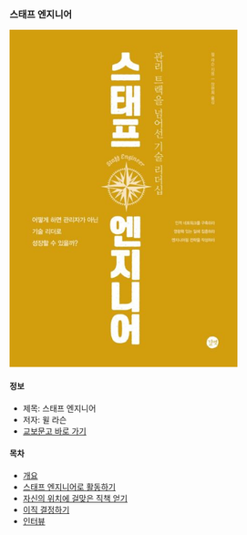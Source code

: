 ### 스태프 엔지니어

<img src="img.png" width="400">

#### 정보

- 제목: 스태프 엔지니어
- 저자: 윌 라슨
- [교보문고 바로 가기](https://product.kyobobook.co.kr/detail/S000061776718)

#### 목차

- [개요](https://github.com/kiekk/book-report/blob/master/%EC%8A%A4%ED%83%9C%ED%94%84%20%EC%97%94%EC%A7%80%EB%8B%88%EC%96%B4/%EA%B0%9C%EC%9A%94/README.md)
- [스태프 엔지니어로 활동하기](https://github.com/kiekk/book-report/blob/master/%EC%8A%A4%ED%83%9C%ED%94%84%20%EC%97%94%EC%A7%80%EB%8B%88%EC%96%B4/%EC%8A%A4%ED%83%9C%ED%94%84%20%EC%97%94%EC%A7%80%EB%8B%88%EC%96%B4%EB%A1%9C%20%ED%99%9C%EB%8F%99%ED%95%98%EA%B8%B0/README.md)
- [자신의 위치에 걸맞은 직책 얻기](https://github.com/kiekk/book-report/blob/master/%EC%8A%A4%ED%83%9C%ED%94%84%20%EC%97%94%EC%A7%80%EB%8B%88%EC%96%B4/%EC%9E%90%EC%8B%A0%EC%9D%98%20%EC%9C%84%EC%B9%98%EC%97%90%20%EA%B1%B8%EB%A7%9E%EC%9D%80%20%EC%A7%81%EC%B1%85%20%EC%96%BB%EA%B8%B0/README.md)
- [이직 결정하기](https://github.com/kiekk/book-report/blob/master/%EC%8A%A4%ED%83%9C%ED%94%84%20%EC%97%94%EC%A7%80%EB%8B%88%EC%96%B4/%EC%9D%B4%EC%A7%81%20%EA%B2%B0%EC%A0%95%ED%95%98%EA%B8%B0/README.md)
- [인터뷰](https://github.com/kiekk/book-report/blob/master/%EC%8A%A4%ED%83%9C%ED%94%84%20%EC%97%94%EC%A7%80%EB%8B%88%EC%96%B4/%EC%9D%B8%ED%84%B0%EB%B7%B0/README.md)